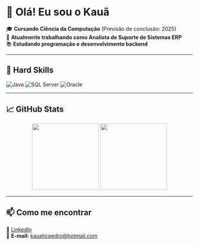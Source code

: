 # 👋 Olá! Eu sou o Kauã  

🎓 **Cursando Ciência da Computação** (Previsão de conclusão: 2025)  
💼 **Atualmente trabalhando como Analista de Suporte de Sistemas ERP**  
📚 **Estudando programação e desenvolvimento backend**  

---

## 🚀 Hard Skills  

![Java](https://img.shields.io/badge/Java-ED8B00?style=for-the-badge&logo=java&logoColor=white)
![SQL Server](https://img.shields.io/badge/Microsoft%20SQL%20Server-CC2927?style=for-the-badge&logo=microsoft%20sql%20server&logoColor=white)
![Oracle](https://img.shields.io/badge/Oracle-F80000?style=for-the-badge&logo=oracle&logoColor=white)

---

## 📈 GitHub Stats  
<div align="center">
  <img height="180em" src="https://github-readme-stats.vercel.app/api?username=KauaHPedro&show_icons=true&theme=dracula"/>
  <img height="180em" src="https://github-readme-stats.vercel.app/api/top-langs/?username=KauaHPedro&layout=compact&theme=dracula"/>
</div>

---

## 📫 Como me encontrar  
🔗 [LinkedIn](https://www.linkedin.com/in/kauahpedro/)  
📧 **E-mail:** kauahcpedro@hotmail.com
